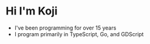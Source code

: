 # Hi I'm Koji

- I've been programming for over 15 years
- I program primarily in TypeScript, Go, and GDScript
